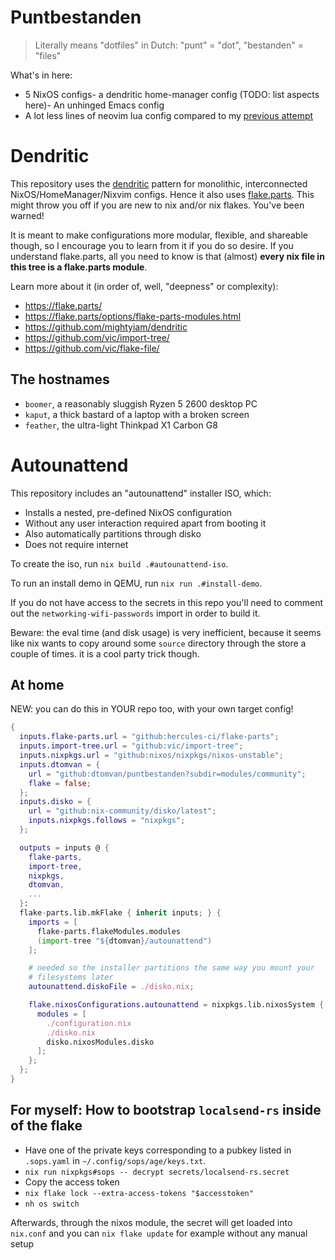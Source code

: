 # Puntbestanden

> Literally means "dotfiles" in Dutch: "punt" = "dot", "bestanden" = "files"

What's in here:
- 5 NixOS configs- a dendritic home-manager config (TODO: list aspects here)- An unhinged Emacs config
- A lot less lines of neovim lua config compared to my [previous attempt](https://github.com/dtomvan/.config/tree/main/neovim/.config/nvim)
# Dendritic
This repository uses the [dendritic](https://github.com/mightyiam/dendritic)
pattern for monolithic, interconnected NixOS/HomeManager/Nixvim configs.
Hence it also uses [flake.parts](https://flake.parts/). This might throw you
off if you are new to nix and/or nix flakes. You've been warned!

It is meant to make configurations more modular, flexible, and shareable
though, so I encourage you to learn from it if you do so desire. If you
understand flake.parts, all you need to know is that (almost) **every nix
file in this tree is a flake.parts module**.

Learn more about it (in order of, well, "deepness" or complexity):
  - https://flake.parts/
  - https://flake.parts/options/flake-parts-modules.html
  - https://github.com/mightyiam/dendritic
  - https://github.com/vic/import-tree/
  - https://github.com/vic/flake-file/
## The hostnames

- `boomer`, a reasonably sluggish Ryzen 5 2600 desktop PC
- `kaput`, a thick bastard of a laptop with a broken screen
- `feather`, the ultra-light Thinkpad X1 Carbon G8
# Autounattend
This repository includes an "autounattend" installer ISO, which:
- Installs a nested, pre-defined NixOS configuration
- Without any user interaction required apart from booting it
- Also automatically partitions through disko
- Does not require internet

To create the iso, run `nix build .#autounattend-iso`.

To run an install demo in QEMU, run `nix run .#install-demo`.

If you do not have access to the secrets in this repo you'll need to
comment out the `networking-wifi-passwords` import in order to build it.

Beware: the eval time (and disk usage) is very inefficient, because it
seems like nix wants to copy around some `source` directory through the
store a couple of times. it is a cool party trick though.
## At home

NEW: you can do this in YOUR repo too, with your own target config!

```nix
{
  inputs.flake-parts.url = "github:hercules-ci/flake-parts";
  inputs.import-tree.url = "github:vic/import-tree";
  inputs.nixpkgs.url = "github:nixos/nixpkgs/nixos-unstable";
  inputs.dtomvan = {
    url = "github:dtomvan/puntbestanden?subdir=modules/community";
    flake = false;
  };
  inputs.disko = {
    url = "github:nix-community/disko/latest";
    inputs.nixpkgs.follows = "nixpkgs";
  };

  outputs = inputs @ {
    flake-parts,
    import-tree,
    nixpkgs,
    dtomvan,
    ...
  }:
  flake-parts.lib.mkFlake { inherit inputs; } {
    imports = [
      flake-parts.flakeModules.modules
      (import-tree "${dtomvan}/autounattend")
    ];

    # needed so the installer partitions the same way you mount your
    # filesystems later
    autounattend.diskoFile = ./disko.nix;

    flake.nixosConfigurations.autounattend = nixpkgs.lib.nixosSystem {
      modules = [
        ./configuration.nix
        ./disko.nix
        disko.nixosModules.disko
      ];
    };
  };
}
```
## For myself: How to bootstrap `localsend-rs` inside of the flake

- Have one of the private keys corresponding to a pubkey listed in `.sops.yaml`
  in `~/.config/sops/age/keys.txt`.
- `nix run nixpkgs#sops -- decrypt secrets/localsend-rs.secret`
- Copy the access token
- `nix flake lock --extra-access-tokens "$accesstoken"`
- `nh os switch`

Afterwards, through the nixos module, the secret will get loaded into
`nix.conf` and you can `nix flake update` for example without any manual setup
